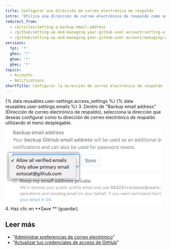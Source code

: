 ```yaml
---
title: Configurar una dirección de correo electrónico de respaldo
intro: 'Utiliza una dirección de correo electrónico de respaldo como un destino adicional para las notificaciones de seguridad relevantes para tu cuenta{% ifversion not ghae %} y para restablecer de forma segura tu contraseña si ya no puedes acceder a tu dirección de correo electrónico primaria{% endif %}.'
redirect_from:
  - /articles/setting-a-backup-email-address
  - /github/setting-up-and-managing-your-github-user-account/setting-a-backup-email-address
  - /github/setting-up-and-managing-your-github-user-account/managing-email-preferences/setting-a-backup-email-address
versions:
  fpt: '*'
  ghes: '*'
  ghae: '*'
  ghec: '*'
topics:
  - Accounts
  - Notifications
shortTitle: Configurar la dirección de correo electrónico de respaldo
---
```


{% data reusables.user-settings.access_settings %}
{% data reusables.user-settings.emails %}
3. Dentro de "Backup email address" (Dirección de correo electrónico de respaldo), selecciona la dirección que deseas configurar como tu dirección de correo electrónico de respaldo utilizando el menú desplegable. ![Dirección de correo electrónico de respaldo](/assets/images/help/settings/backup-email-address.png)
4. Haz clic en **Save ** (guardar).

## Leer más

- "[Administrar preferencias de correo electrónico](/articles/managing-email-preferences/)"
- "[Actualizar tus credenciales de acceso de GitHub](/articles/updating-your-github-access-credentials/)"
